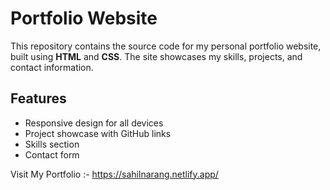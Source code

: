 # Portfolio Website

This repository contains the source code for my personal portfolio website, built using **HTML** and **CSS**. The site showcases my skills, projects, and contact information.

## Features

- Responsive design for all devices
- Project showcase with GitHub links
- Skills section
- Contact form

Visit My Portfolio :- https://sahilnarang.netlify.app/
